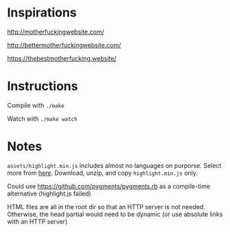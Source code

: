 # Inspirations
http://motherfuckingwebsite.com/

http://bettermotherfuckingwebsite.com/

https://thebestmotherfucking.website/

# Instructions
Compile with `./make`

Watch with `./make watch`

# Notes
`assets/highlight.min.js` includes almost no languages on purporse. Select more from [here](https://highlightjs.org/download/). Download, unzip, and copy `highlight.min.js` only.

Could use https://github.com/pygments/pygments.rb as a compile-time alternative (highlight.js failed)

HTML files are all in the root dir so that an HTTP server is not needed. Otherwise, the head partial would need to be dynamic (or use absolute links with an HTTP server)
